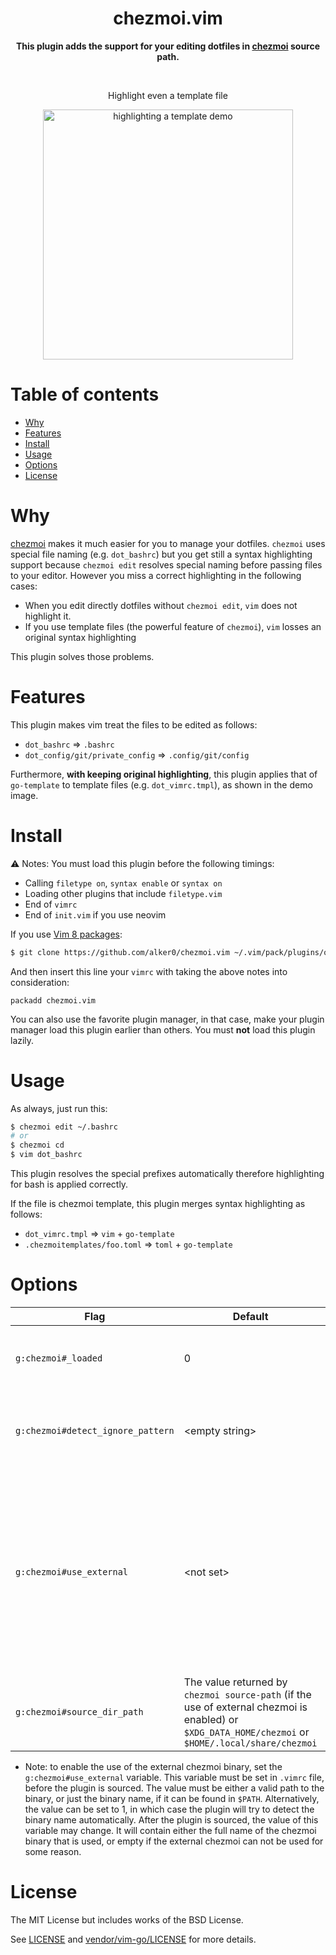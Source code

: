 <div align="center">
<h1><strong>chezmoi.vim</strong></h1>

<strong>This plugin adds the support for your editing dotfiles in <a href="https://github.com/twpayne/chezmoi">chezmoi</a> source path.</strong>
</div>

<br>

<div align="center"><p>Highlight even a template file</p>
<img src="https://user-images.githubusercontent.com/51204827/147376940-f9c23c25-89da-4ad0-9b92-907266afa388.gif" alt="highlighting a template demo" height="400px">

</div>

# Table of contents

- [Why](#why)
- [Features](#features)
- [Install](#install)
- [Usage](#usage)
- [Options](#options)
- [License](#license)

# Why

[chezmoi](https://github.com/twpayne/chezmoi) makes it much easier for you to manage your dotfiles. `chezmoi` uses special file naming (e.g. `dot_bashrc`) but you get still a syntax highlighting support because `chezmoi edit` resolves special naming before passing files to your editor. However you miss a correct highlighting in the following cases:
- When you edit directly dotfiles without `chezmoi edit`, `vim` does not highlight it.
- If you use template files (the powerful feature of `chezmoi`), `vim` losses an original syntax highlighting

This plugin solves those problems.

# Features

This plugin makes vim treat the files to be edited as follows:
* `dot_bashrc` => `.bashrc`
* `dot_config/git/private_config` => `.config/git/config`

Furthermore, **with keeping original highlighting**, this plugin applies that of `go-template` to template files (e.g. `dot_vimrc.tmpl`), as shown in the demo image.

# Install

:warning: Notes: You must load this plugin before the following timings:
* Calling `filetype on`, `syntax enable` or `syntax on`
* Loading other plugins that include `filetype.vim`
* End of `vimrc`
* End of `init.vim` if you use neovim

If you use [Vim 8 packages](http://vimhelp.appspot.com/repeat.txt.html#packages):
```sh
$ git clone https://github.com/alker0/chezmoi.vim ~/.vim/pack/plugins/opt/chezmoi.vim
```
And then insert this line your `vimrc` with taking the above notes into consideration:
```vim
packadd chezmoi.vim
```

You can also use the favorite plugin manager, in that case, make your plugin manager load this plugin earlier than others. You must **not** load this plugin lazily.

# Usage

As always, just run this:
```sh
$ chezmoi edit ~/.bashrc
# or
$ chezmoi cd
$ vim dot_bashrc
```
This plugin resolves the special prefixes automatically therefore highlighting for bash is applied correctly.

If the file is chezmoi template, this plugin merges syntax highlighting as follows:
* `dot_vimrc.tmpl` => `vim` + `go-template`
* `.chezmoitemplates/foo.toml` => `toml` + `go-template`

# Options
| Flag                              | Default                                                  | Description                                            |
| --------------------------------- | -------------------------------------------------------- | ----------------------------------------------         |
| `g:chezmoi#_loaded`               | 0                                                        | Setting 1 before loading disables this plugin          |
| `g:chezmoi#detect_ignore_pattern` | \<empty string>                                          | Regex pattern of path for ignoring file type detection |
| `g:chezmoi#use_external`          | \<not set>                                               | If set, enables the use of the external chezmoi binary for various purposes. More advanced, but slower. See comments below for more details |
| `g:chezmoi#source_dir_path`       | The value returned by `chezmoi source-path` (if the use of external chezmoi is enabled) or `$XDG_DATA_HOME/chezmoi` or `$HOME/.local/share/chezmoi` | Source Directory managed by chezmoi |

* Note: to enable the use of the external chezmoi binary, set the `g:chezmoi#use_external` variable. This variable must be set in `.vimrc` file, before the plugin is sourced. The value must be either a valid path to the binary, or just the binary name, if it can be found in `$PATH`. Alternatively, the value can be set to 1, in which case the plugin will try to detect the binary name automatically. After the plugin is sourced, the value of this variable may change. It will contain either the full name of the chezmoi binary that is used, or empty if the external chezmoi can not be used for some reason.

# License
The MIT License but includes works of the BSD License.

See [LICENSE](LICENSE) and [vendor/vim-go/LICENSE](vendor/vim-go/LICENSE) for more details.
